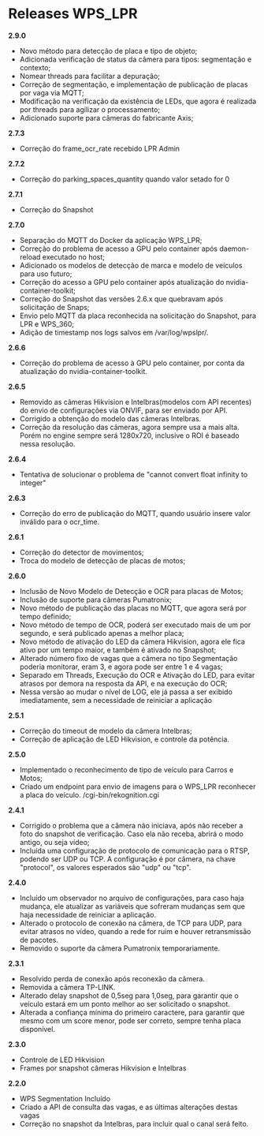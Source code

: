# Releases WPS_LPR

**2.9.0**

* Novo método para detecção de placa e tipo de objeto;
* Adicionada verificação de status da câmera para tipos: segmentação e contexto;
* Nomear threads para facilitar a depuração;
* Correção de segmentação, e implementação de publicação de placas por vaga via MQTT;
* Modificação na verificação da existência de LEDs, que agora é realizada por threads para agilizar o processamento;
* Adicionado suporte para câmeras do fabricante Axis;

**2.7.3**

* Correção do frame_ocr_rate recebido LPR Admin

**2.7.2**

* Correção do parking_spaces_quantity quando valor setado for 0


**2.7.1**

* Correção do Snapshot

**2.7.0**

* Separação do MQTT do Docker da aplicação WPS_LPR;
* Correção do problema de acesso a GPU pelo container após daemon-reload executado no host;
* Adicionado os modelos de detecção de marca e modelo de veículos para uso futuro;
* Correção do acesso a GPU pelo container após atualização do nvidia-container-toolkit;
* Correção do Snapshot das versões 2.6.x que quebravam após solicitação de Snaps;
* Envio pelo MQTT da placa reconhecida na solicitação do Snapshot, para LPR e WPS_360;
* Adição de timestamp nos logs salvos em /var/log/wpslpr/.


**2.6.6**

* Correção do problema de acesso à GPU pelo container, por conta da atualização do nvidia-container-toolkit.

**2.6.5**

* Removido as câmeras Hikvision e Intelbras(modelos com API recentes) do
  envio de configurações via ONVIF, para ser enviado por API.
* Corrigido a obtenção do modelo das câmeras Intelbras.
* Correção da resolução das câmeras, agora sempre usa a mais alta. Porém no engine sempre será 1280x720, inclusive o ROI é baseado nessa resolução.

**2.6.4**

* Tentativa de solucionar o problema de "cannot convert float infinity to integer"

**2.6.3**

* Correção do erro de publicação do MQTT, quando usuário insere valor
  inválido para o ocr_time.

**2.6.1**

* Correção do detector de movimentos;
* Troca do modelo de detecção de placas de motos;

**2.6.0**

* Inclusão de Novo Modelo de Detecção e OCR para placas de Motos;
* Inclusão de suporte para câmeras Pumatronix;
* Novo método de publicação das placas no MQTT, que agora será por tempo definido;
* Novo método de tempo de OCR, poderá ser executado mais de um por segundo, e será publicado apenas a melhor placa;
* Novo método de ativação do LED da câmera Hikvision, agora ele fica ativo por um tempo maior, e também é ativado no Snapshot;
* Alterado número fixo de vagas que a câmera no tipo Segmentação poderia monitorar, eram 3, e agora pode ser entre 1 e 4 vagas;
* Separado em Threads, Execução do OCR e Ativação do LED, para evitar atrasos por demora na resposta da API, e na execução do OCR;
* Nessa versão ao mudar o nível de LOG, ele já passa a ser exibido imediatamente, sem a necessidade de reiniciar a aplicação

**2.5.1**

* Correção do timeout de modelo da câmera Intelbras;
* Correção de aplicação de LED Hikvision, e controle da potência.

**2.5.0**

* Implementado o reconhecimento de tipo de veículo para Carros e Motos;
* Criado um endpoint para envio de imagens para o WPS_LPR reconhecer a placa do veículo. /cgi-bin/rekognition.cgi

**2.4.1**

* Corrigido o problema que a câmera não iniciava, após não receber a foto do snapshot de verificação. Caso ela não receba, abrirá o modo antigo, ou seja vídeo;
* Incluída uma configuração de protocolo de comunicação para o RTSP, podendo ser UDP ou TCP. A configuração é por câmera, na chave "protocol", os valores esperados são "udp" ou "tcp".

**2.4.0**

* Incluído um observador no arquivo de configurações, para caso haja mudança, ele atualizar as variáveis que sofreram mudanças sem que haja necessidade de reiniciar a aplicação.
* Alterado o protocolo de conexão na câmera, de TCP para UDP, para evitar atrasos no vídeo, quando a rede for ruim e houver retransmissão de pacotes.
* Removido o suporte da câmera Pumatronix temporariamente.

**2.3.1**

* Resolvido perda de conexão após reconexão da câmera.
* Removida a câmera TP-LINK.
* Alterado delay snapshot de 0,5seg para 1,0seg, para garantir que o veículo estará em um ponto melhor ao ser solicitado o snapshot.
* Alterada a confiança mínima do primeiro caractere, para garantir que mesmo com um score menor, pode ser correto, sempre tenha placa disponível.

**2.3.0**

* Controle de LED Hikvision
* Frames por snapshot câmeras Hikvision e Intelbras

**2.2.0**

* WPS Segmentation Incluído
* Criado a API de consulta das vagas, e as últimas alterações destas vagas
* Correção no snapshot da Intelbras, para incluir qual o canal será feito.